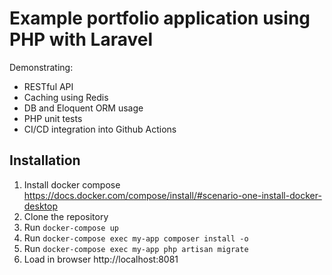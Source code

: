 # Example portfolio application using PHP with Laravel
Demonstrating:
- RESTful API
- Caching using Redis
- DB and Eloquent ORM usage
- PHP unit tests
- CI/CD integration into Github Actions

## Installation

1. Install docker compose https://docs.docker.com/compose/install/#scenario-one-install-docker-desktop
2. Clone the repository
2. Run `docker-compose up`
4. Run `docker-compose exec my-app composer install -o`
3. Run `docker-compose exec my-app php artisan migrate`
4. Load in browser http://localhost:8081
